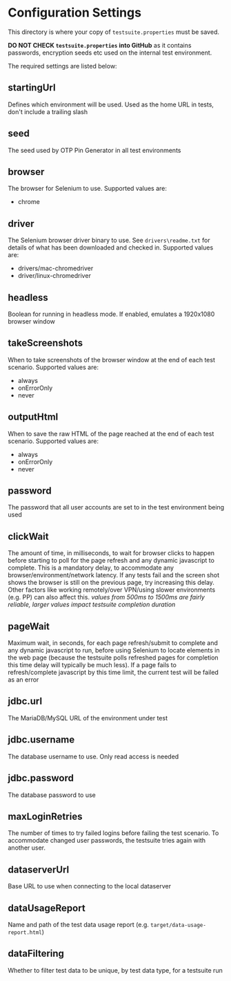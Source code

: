 # Configuration Settings

This directory is where your copy of ```testsuite.properties``` must be saved. 

**DO NOT CHECK ```testsuite.properties``` into GitHub** as it contains passwords, encryption seeds etc used on the internal test environment.

The required settings are listed below:
 
## startingUrl
Defines which environment will be used.
Used as the home URL in tests, don't include a trailing slash 

## seed
The seed used by OTP Pin Generator in all test environments

## browser
The browser for Selenium to use.
Supported values are: 

* chrome

## driver
The Selenium browser driver binary to use. See ```drivers\readme.txt``` for details of what has been downloaded and checked in.
Supported values are:

* drivers/mac-chromedriver
* driver/linux-chromedriver

## headless
Boolean for running in headless mode. If enabled, emulates a 1920x1080 browser window

## takeScreenshots
When to take screenshots of the browser window at the end of each test scenario.
Supported values are: 

* always
* onErrorOnly
* never

## outputHtml
When to save the raw HTML of the page reached at the end of each test scenario.
Supported values are: 

* always
* onErrorOnly
* never

## password
The password that all user accounts are set to in the test environment being used

## clickWait
The amount of time, in milliseconds, to wait for browser clicks to happen before starting to poll for the page refresh
and any dynamic javascript to complete. This is a mandatory delay, to accommodate any browser/environment/network
latency. If any tests fail and the screen shot shows the browser is still on the previous page, try increasing this
delay. Other factors like working remotely/over VPN/using slower environments (e.g. PP) can also affect this.
*values from 500ms to 1500ms are fairly reliable, larger values impact testsuite completion duration*

## pageWait
Maximum wait, in seconds, for each page refresh/submit to complete and any dynamic javascript to run, before using
Selenium to locate elements in the web page (because the testsuite polls refreshed pages for completion this time
delay will typically be much less). If a page fails to refresh/complete javascript by this time limit, the current
test will be failed as an error

## jdbc.url
The MariaDB/MySQL URL of the environment under test
 
## jdbc.username
The database username to use. Only read access is needed
  
## jdbc.password
The database password to use  

## maxLoginRetries
The number of times to try failed logins before failing the test scenario.
To accommodate changed user passwords, the testsuite tries again with another user.

## dataserverUrl
Base URL to use when connecting to the local dataserver

## dataUsageReport
Name and path of the test data usage report (e.g. `target/data-usage-report.html`)

## dataFiltering
Whether to filter test data to be unique, by test data type, for a testsuite run
